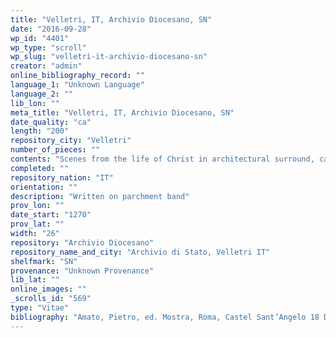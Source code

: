 ```yaml
---
title: "Velletri, IT, Archivio Diocesano, SN"
date: "2016-09-28"
wp_id: "4401"
wp_type: "scroll"
wp_slug: "velletri-it-archivio-diocesano-sn"
creator: "admin"
online_bibliography_record: ""
language_1: "Unknown Language"
language_2: ""
lib_lon: ""
meta_title: "Velletri, IT, Archivio Diocesano, SN"
date_quality: "ca"
length: "200"
repository_city: "Velletri"
number_of_pieces: ""
contents: "Scenes from the life of Christ in architectural surround, captions in French."
completed: ""
repository_nation: "IT"
orientation: ""
description: "Written on parchment band"
prov_lon: ""
date_start: "1270"
prov_lat: ""
width: "26"
repository: "Archivio Diocesano"
repository_name_and_city: "Archivio di Stato, Velletri IT"
shelfmark: "SN"
provenance: "Unknown Provenance"
lib_lat: ""
online_images: ""
_scrolls_id: "569"
type: "Vitae"
bibliography: "Amato, Pietro, ed. Mostra, Roma, Castel Sant’Angelo 18 Dicembre 1986 - 31 Gennaio 1987. Tesori D’arte Dei Musei Diocesano. Torino: Umberto Allemandi, 1986. p. 238-9.<br/> Morgan, Nigel. “Early Gothic Manuscripts.” In A Survey of Manuscripts Illuminated in the British Isles, edited by J.J.G. Alexander, Vol. 4. London: Harvey Miller, 1982. p. 270-73.<br/> Stork, Hans-Walter. “Spätmittelalterliche Gebetsbücher in Rollenform in Überlieferung Und Bild.” Gutenberg Jahrschrift 20 (2010): 43–78. n. 34."
---
```



